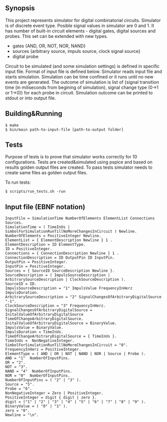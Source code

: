 ## Synopsis

This project represents simulator for digital combinatorial circuits. Simulator is of discrete event type. Posible signal values in simulator are 0 and 1. It has number of built-in circuit elements - digital gates, digital sources and probes. This set can be extended with new types.

- gates {AND, OR, NOT, NOR, NAND}
- sources {arbitrary source, impuls source, clock signal source}
- digital probe

Circuit to be simulated (and some simulation settings) is defined in specific input file. Format of input file is defined below. Simulator reads input file and starts simulation. Simulation can be time confined or it runs until no new events are generated. The outcome of simulation is list of {signal transition time (in miliseconds from begining of simulation), signal change type (0->1 or 1->0)} for each probe in circuit. Simulation outcome can be printed to stdout or into output file.

## Building&Running

    $ make
    $ bin/main path-to-input-file [path-to-output folder]

## Tests

Purpose of tests is to prove that simulator works correctly for 10 configurations. Tests are created&simulated using pspice and based on results golden output files are created. To pass tests simulator needs to create same files as golden output files.

To run tests:

    $ scripts/run_tests.sh -run

## Input file (EBNF notation)
```
InputFile = SimulationTime NumberOfElements ElementList Connections Sources.
SimulationTime = ( TimeInUs |  SimbolForSimulationRunTillNoMoreChangesInCircuit ) Newline.
NumberOfElements = PositiveInteger Newline.
ElementList = { ElementDescription Newline } 1 .
ElementDescription = ID ElementType.
ID = PositiveInteger.
Connections = { ConnectionDescription Newline } 1 .
ConnectionDescription = ID OutputPin ID InputPin.
OutputPin = PositiveInteger.
InputPin = PositiveInteger.
Sources = { SourceID SourceDescription Newline }.
SourceDescription = ( ImpulsSourceDescription | ArbitrarySourceDescription | ClockSourceDescription ).
SourceID = ID.
ImpulsSourceDescription = "1" ImpulsValue FrequencyInHerz ImpulsDuration.
ArbitrarySourceDescription = "2" SignalChangesOfArbitraryDigitalSource "-1".
ClockSourceDescription = "3" FrequencyInHerz.
SignalChangesOfArbitraryDigitalSource = InitalValueOfArbitraryDigitalSource TimeOfChangeArbitraryDigitalSource.
InitalValueOfArbitraryDigitalSource = BinaryValue.
ImpulsValue = BinaryValue.
ImpulsDuration = TimeInUs.
TimeOfChangeArbitraryDigitalSource = { TimeInUs }.
TimeInUs =  NonNegativeInteger.
SimbolForSimulationRunTillNoMoreChangesInCircuit = "0".
FrequencyInHerz = PositiveInteger.
ElementType = ( AND | OR | NOT | NAND | NOR | Source | Probe ).
AND = "1"  NumberOfInputPins.
OR = "2".
NOT = "3".
NAND = "4"  NumberOfInputPins.
NOR = "0"  NumberOfInputPins.
NumberOfInputPins = ( "2" | "3" ).
Source = "5".
Probe = "6".
NonNegativeInteger = Zero | PositiveInteger.
PositiveInteger = digit { digit | zero }.
digit = ("1" | "2" | "3" | "4" | "5" | "6" | "7" | "8" | "9" ).
BinaryValue = ( "0" | "1" ).
zero = "0".
Newline = "\n".
```

